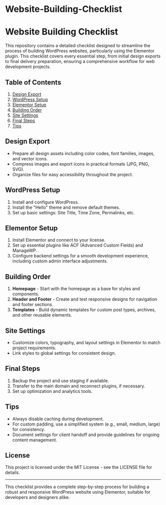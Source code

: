# Website-Building-Checklist

# Website Building Checklist

This repository contains a detailed checklist designed to streamline the process of building WordPress websites, particularly using the Elementor plugin. This checklist covers every essential step, from initial design exports to final delivery preparation, ensuring a comprehensive workflow for web development projects.

## Table of Contents
1. [Design Export](#design-export)
2. [WordPress Setup](#wordpress-setup)
3. [Elementor Setup](#elementor-setup)
4. [Building Order](#building-order)
5. [Site Settings](#site-settings)
6. [Final Steps](#final-steps)
7. [Tips](#tips)

## Design Export
- Prepare all design assets including color codes, font families, images, and vector icons.
- Compress images and export icons in practical formats (JPG, PNG, SVG).
- Organize files for easy accessibility throughout the project.

## WordPress Setup
1. Install and configure WordPress.
2. Install the "Hello" theme and remove default themes.
3. Set up basic settings: Site Title, Time Zone, Permalinks, etc.

## Elementor Setup
1. Install Elementor and connect to your license.
2. Set up essential plugins like ACF (Advanced Custom Fields) and ManageWP.
3. Configure backend settings for a smooth development experience, including custom admin interface adjustments.

## Building Order
1. **Homepage** - Start with the homepage as a base for styles and components.
2. **Header and Footer** - Create and test responsive designs for navigation and footer sections.
3. **Templates** - Build dynamic templates for custom post types, archives, and other reusable elements.

## Site Settings
- Customize colors, typography, and layout settings in Elementor to match project requirements.
- Link styles to global settings for consistent design.

## Final Steps
1. Backup the project and use staging if available.
2. Transfer to the main domain and reconnect plugins, if necessary.
3. Set up optimization and analytics tools.

## Tips
- Always disable caching during development.
- For custom padding, use a simplified system (e.g., small, medium, large) for consistency.
- Document settings for client handoff and provide guidelines for ongoing content management.

## License
This project is licensed under the MIT License - see the LICENSE file for details.

---

This checklist provides a complete step-by-step process for building a robust and responsive WordPress website using Elementor, suitable for developers and designers alike.
